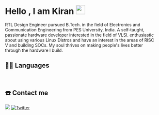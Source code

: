 # Hello , I am Kiran <img src="https://raw.githubusercontent.com/iampavangandhi/iampavangandhi/master/gifs/Hi.gif" width="30px">

RTL Design Engineer pursued B.Tech. in the field of Electronics and Communication Engineering from PES University, India. A self-taught, passionate hardware developer interested in the field of VLSI. enthusiastic about using various Linux Distros and have an interest in the areas of RISC V and building SOCs. My soul thrives on making people's lives better through the hardware I build.
## 👨‍💻 Languages

<a href=""><img alt="" src="https://img.shields.io/badge/Python-3776AB?style=for-the-badge&logo=python&logoColor=white" /></a>
<a href=""><img alt="" src="https://img.shields.io/badge/C-00599C?style=for-the-badge&logo=c&logoColor=white" /></a>
<a href=""><img alt="" src="	https://img.shields.io/badge/Pop!_OS-48B9C7?style=for-the-badge&logo=Pop!_OS&logoColor=white" /></a>
<a href=""><img alt="" src="https://img.shields.io/badge/Arduino_IDE-00979D?style=for-the-badge&logo=arduino&logoColor=white" /></a>
<a href=""><img alt="" src="https://img.shields.io/badge/HTML5-E34F26?style=for-the-badge&logo=html5&logoColor=white" /></a>
<a href=""><img alt="" src="https://img.shields.io/badge/CSS3-1572B6?style=for-the-badge&logo=css3&logoColor=white" /></a>



## ☎️ Contact me

<a href = "https://www.linkedin.com/in/kiran-reddy-105a92203/" ><img src="https://img.shields.io/badge/LinkedIn-0077B5?style=for-the-badge&logo=linkedin&logoColor=white"/></a>
<a href = "https://twitter.com/kiranreddy2003?s=09" ><img alt="Twitter" src="https://img.shields.io/badge/twitter-%231DA1F2.svg?&style=for-the-badge&logo=Twitter&logoColor=white"/> </a>



